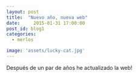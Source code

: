 ```yaml
---
layout: post
title:  "Nuevo año, nueva web"
date: 	  2015-01-31 17:00:00
post_id: blog1
categories: 
  - merlos 

image: 'assets/lucky-cat.jpg'
---
```

Después de un par de años he actualizado la web! 